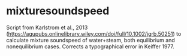 # mixturesoundspeed
Script from Karlstrom et al., 2013 (https://agupubs.onlinelibrary.wiley.com/doi/full/10.1002/jgrb.50251) to calculate mixture soundspeed of water+steam, both equilibrium and nonequilibrium cases. Corrects a typographical error in Keiffer 1977.

